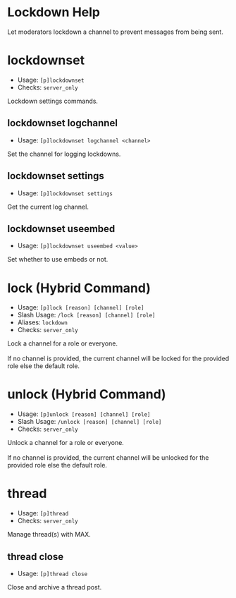 # Lockdown Help

Let moderators lockdown a channel to prevent messages from being sent.

# lockdownset
 - Usage: `[p]lockdownset`
 - Checks: `server_only`

Lockdown settings commands.

## lockdownset logchannel
 - Usage: `[p]lockdownset logchannel <channel>`

Set the channel for logging lockdowns.

## lockdownset settings
 - Usage: `[p]lockdownset settings`

Get the current log channel.

## lockdownset useembed
 - Usage: `[p]lockdownset useembed <value>`

Set whether to use embeds or not.

# lock (Hybrid Command)
 - Usage: `[p]lock [reason] [channel] [role]`
 - Slash Usage: `/lock [reason] [channel] [role]`
 - Aliases: `lockdown`
 - Checks: `server_only`

Lock a channel for a role or everyone.<br/><br/>If no channel is provided, the current channel will be locked for the provided role else the default role.

# unlock (Hybrid Command)
 - Usage: `[p]unlock [reason] [channel] [role]`
 - Slash Usage: `/unlock [reason] [channel] [role]`
 - Checks: `server_only`

Unlock a channel for a role or everyone.<br/><br/>If no channel is provided, the current channel will be unlocked for the provided role else the default role.

# thread
 - Usage: `[p]thread`
 - Checks: `server_only`

Manage thread(s) with MAX.

## thread close
 - Usage: `[p]thread close`

Close and archive a thread post.
